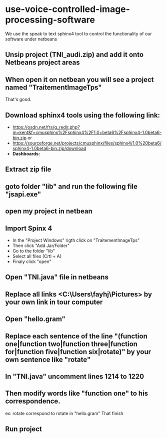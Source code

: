 # use-voice-controlled-image-processing-software
 We use the speak to text sphinx4 tool to control the functionality of our software under netbeans

## Unsip project (TNI_audi.zip) and add it onto Netbeans project areas
## When open it on netbean you will see a project named "TraitementImageTps"
That's good.
## Download sphinx4 tools using the following link:
- <https://osdn.net/frs/g_redir.php?m=kent&f=cmusphinx%2Fsphinx4%2F1.0+beta6%2Fsphinx4-1.0beta6-bin.zip> 
or
- <https://sourceforge.net/projects/cmusphinx/files/sphinx4/1.0%20beta6/sphinx4-1.0beta6-bin.zip/download>
- **Dashboards:**
## Extract zip file
## goto folder "lib" and run the following file "jsapi.exe"
## open my project in netbean
## Import Spinx 4
* In the "Project Windows" rigth click on "TraitementImageTps"
* Then click "Add Jar/Folder"
* Go to the folder "lib" 
* Select all files (Crtl + A)
* Finaly click "open"
## Open "TNI.java" file in netbeans
## Replace all links <C:\\Users\\fayhj\\Pictures> by your own link in tour computer
## Open "hello.gram"
## Replace each sentence of the line "(function one|function two|function three|function for|function five|function six|rotate)" by your own sentence like "rotate"
## In "TNI.java" uncomment lines 1214 to 1220
## Then modify words like "function one" to his correspondence.
ex: rotate correspond to rotate in "hello.gram"
That finish
## Run project

